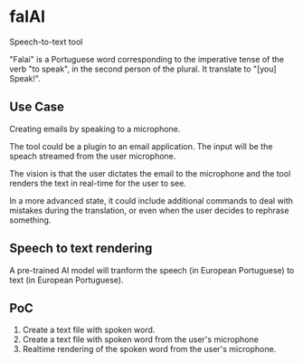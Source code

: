 # falAI
Speech-to-text tool

"Falai" is a Portuguese word corresponding to the imperative tense of the verb "to speak", in the second person of the plural. It translate to "[you] Speak!".

## Use Case
Creating emails by speaking to a microphone.

The tool could be a plugin to an email application. The input will be the speach streamed from the user microphone.

The vision is that the user dictates the email to the microphone and the tool renders the text in real-time for the user to see. 

In a more advanced state, it could include additional commands to deal with mistakes during the translation, or even when the user decides to rephrase something.

## Speech to text rendering
A pre-trained AI model will tranform the speech (in European Portuguese) to text (in European Portuguese).

## PoC
1. Create a text file with spoken word.
2. Create a text file with spoken word from the user's microphone
3. Realtime rendering of the spoken word from the user's microphone.
